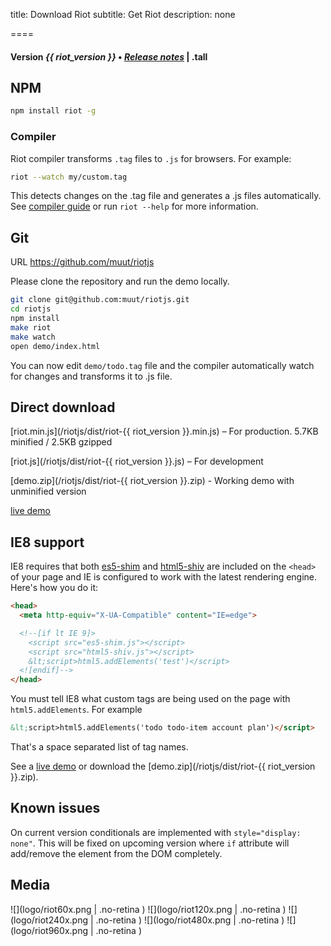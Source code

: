 
title: Download Riot
subtitle: Get Riot
description: none

====

#### Version *{{ riot_version }}*  • *[Release notes](release-notes.html)* | .tall

## NPM

``` sh
npm install riot -g
```

### Compiler

Riot compiler transforms `.tag` files to `.js` for browsers. For example:

``` sh
riot --watch my/custom.tag
```

This detects changes on the .tag file and generates a .js files automatically. See [compiler guide](/riotjs/guide/#compiler) or run `riot --help` for more information.


## Git

<span class="tag">URL</span> https://github.com/muut/riotjs

Please clone the repository and run the demo locally.

``` sh
git clone git@github.com:muut/riotjs.git
cd riotjs
npm install
make riot
make watch
open demo/index.html
```

You can now edit `demo/todo.tag` file and the compiler automatically watch for changes and transforms it to .js file.


## Direct download

[riot.min.js](/riotjs/dist/riot-{{ riot_version }}.min.js) – For production. 5.7KB minified / 2.5KB gzipped

[riot.js](/riotjs/dist/riot-{{ riot_version }}.js) – For development

[demo.zip](/riotjs/dist/riot-{{ riot_version }}.zip) - Working demo with unminified version

[live demo](/riotjs/dist/demo/)


## IE8 support

IE8 requires that both [es5-shim](https://github.com/es-shims/es5-shim) and [html5-shiv](https://github.com/aFarkas/html5shiv) are included on the `<head>` of your page and IE is configured to work with the latest rendering engine. Here's how you do it:

``` html
<head>
  <meta http-equiv="X-UA-Compatible" content="IE=edge">

  <!--[if lt IE 9]>
    <script src="es5-shim.js"></script>
    <script src="html5-shiv.js"></script>
    &lt;script>html5.addElements('test')</script>
  <![endif]-->
</head>
```

You must tell IE8 what custom tags are being used on the page with `html5.addElements`. For example

``` html
&lt;script>html5.addElements('todo todo-item account plan')</script>
```

That's a space separated list of tag names.

See a [live demo](/riotjs/dist/demo/) or download the [demo.zip](/riotjs/dist/riot-{{ riot_version }}.zip).


## Known issues

On current version conditionals are implemented with `style="display: none"`. This will be fixed on upcoming version where `if` attribute will add/remove the element from the DOM completely.


## Media

![](logo/riot60x.png | .no-retina )
![](logo/riot120x.png | .no-retina )
![](logo/riot240x.png | .no-retina )
![](logo/riot480x.png | .no-retina )
![](logo/riot960x.png | .no-retina )
